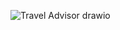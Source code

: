 ![Travel Advisor drawio](https://github.com/tinkvu/TravelRecommenderUsingLLM/assets/101931172/343e96e5-3dd1-4afd-8acb-512a8baa9f57)
